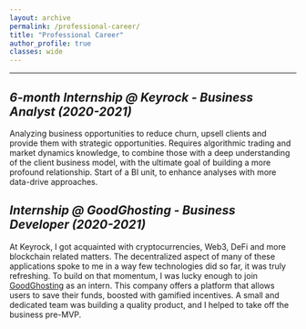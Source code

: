 ```yaml
---
layout: archive
permalink: /professional-career/
title: "Professional Career"
author_profile: true
classes: wide
---
```


****

## *6-month Internship @ Keyrock - Business Analyst (2020-2021)*

Analyzing business opportunities to reduce churn, upsell clients and provide them with strategic opportunities. Requires algorithmic trading and market dynamics knowledge, to combine those with a deep understanding of the client business model, with the ultimate goal of building a more profound relationship. Start of a BI unit, to enhance analyses with more data-drive approaches. 


## *Internship @ GoodGhosting - Business Developer (2020-2021)*

At Keyrock, I got acquainted with cryptocurrencies, Web3, DeFi and more blockchain related matters. The decentralized aspect of many of these applications spoke to me in a way few technologies did so far, it was truly refreshing. To build on that momentum, I was lucky enough to join [GoodGhosting](https://goodghosting.com/#/) as an intern. This company offers a platform that allows users to save their funds, boosted with gamified incentives. A small and dedicated team was building a quality product, and I helped to take off the business pre-MVP.
